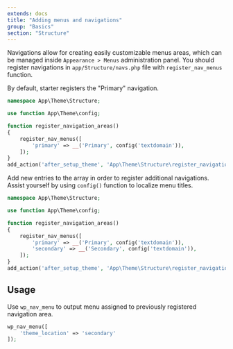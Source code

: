 ```yaml
---
extends: docs
title: "Adding menus and navigations"
group: "Basics"
section: "Structure"
---
```


Navigations allow for creating easily customizable menus areas, which can be managed inside `Appearance > Menus` administration panel. You should register navigations in `app/Structure/navs.php` file with `register_nav_menus` function.

By default, starter registers the "Primary" navigation.

```php
namespace App\Theme\Structure;

use function App\Theme\config;

function register_navigation_areas()
{
    register_nav_menus([
        'primary' => __('Primary', config('textdomain')),
    ]);
}
add_action('after_setup_theme', 'App\Theme\Structure\register_navigation_areas');
```

Add new entries to the array in order to register additional navigations. Assist yourself by using `config()` function to localize menu titles.

```php
namespace App\Theme\Structure;

use function App\Theme\config;

function register_navigation_areas()
{
    register_nav_menus([
        'primary' => __('Primary', config('textdomain')),
        'secondary' => __('Secondary', config('textdomain')),
    ]);
}
add_action('after_setup_theme', 'App\Theme\Structure\register_navigation_areas');
```

## Usage

Use `wp_nav_menu` to output menu assigned to previously registered navigation area.

```php
wp_nav_menu([
    'theme_location' => 'secondary'
]);
```
